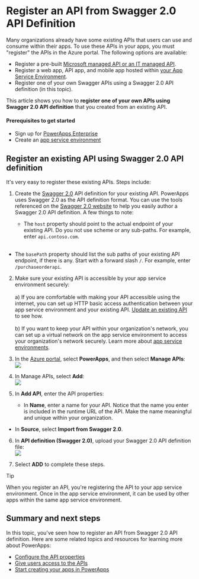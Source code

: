<properties
    pageTitle="Create Swagger 2.0 API Definition from an API in PowerApps Enterprise | Microsoft Azure"
    description="Learn how to register an API from Swagger 2.0 API defition created from an existing API"
    services=""
    suite="powerapps"
    documentationCenter="" 
    authors="MandiOhlinger"
    manager="dwrede"
    editor=""/>

<tags
   ms.service="powerapps"
   ms.devlang="na"
   ms.topic="article"
   ms.tgt_pltfrm="na"
   ms.workload="na" 
   ms.date="12/17/2015"
   ms.author="guayan"/>

# Register an API from Swagger 2.0 API Definition
Many organizations already have some existing APIs that users can use and consume within their apps. To use these APIs in your apps, you must "register" the APIs in the Azure portal. The following options are available: 

* Register a pre-built [Microsoft managed API or an IT managed API](powerapps-register-from-available-apis.md).
* Register a web app, API app, and mobile app hosted within [your App Service Environment](powerapps-register-api-hosted-in-app-service.md).
* Register one of your own Swagger APIs using a Swagger 2.0 API definition (in this topic).

This article shows you how to **register one of your own APIs using Swagger 2.0 API definition** that you created from an existing API. 

#### Prerequisites to get started
* Sign up for [PowerApps Enterprise](powerapps-get-started-azure-portal.md)
* Create an [app service environment](powerapps-get-started-azure-portal.md)

## Register an existing API using Swagger 2.0 API definition
It's very easy to register these existing APIs. Steps include:

1. Create the [Swagger 2.0](http://swagger.io) API definition for your existing API. PowerApps uses Swagger 2.0 as the API definition format. You can use the tools referenced on the [Swagger 2.0 website](http://swagger.io) to help you easily author a Swagger 2.0 API definition. A few things to note:  

   * The ``host`` property should point to the actual endpoint of your existing API. Do you not use scheme or any sub-paths. For example, enter ``api.contoso.com``.  <br/><br/>
* The ``basePath`` property should list the sub paths of your existing API endpoint, if there is any. Start with a forward slash ``/``. For example,  enter ``/purchaseorderapi``.

2. Make sure your existing API is accessible by your app service environment securely:  <br/><br/>
 a) If you are comfortable with making your API accessible using the internet, you can set up HTTP basic access authentication between your app service environment and your existing API. [Update an existing API](powerapps-configure-apis.md) to see how.  <br/><br/>
 b) If you want to keep your API within your organization's network, you can set up a virtual network on the app service environment to access your organization's network securely. Learn more about [app service environments](../app-service-app-service-environment-intro.md).

3. In the [Azure portal](https://portal.azure.com/), select **PowerApps**, and then select **Manage APIs**:  
![][11]

4. In Manage APIs, select **Add**:  
![][12]
5. In **Add API**, enter the API properties:  

   * In **Name**, enter a name for your API. Notice that the name you enter is included in the runtime URL of the API. Make the name meaningful and unique within your organization.
* In **Source**, select **Import from Swagger 2.0**.

6. In **API definition (Swagger 2.0)**, upload your Swagger 2.0 API definition file:  
![][13]

7. Select **ADD** to complete these steps.

> [!TIP]
> When you register an API, you're registering the API to your app  service environment. Once in the app service environment, it can be used by other apps within the same app service environment.
> 
> 
## Summary and next steps
In this topic, you've seen how to register an API from Swagger 2.0 API definition. Here are some related topics and resources for learning more about PowerApps:  

* [Configure the API properties](powerapps-configure-apis.md)
* [Give users access to the APIs](powerapps-manage-api-connection-user-access.md)
* [Start creating your apps in PowerApps](https://powerapps.microsoft.com/tutorials/)

<!--References-->

[11]: ./media/powerapps-register-existing-api-from-api-definition/registered-apis-part.png
[12]: ./media/powerapps-register-existing-api-from-api-definition/add-api-button.png
[13]: ./media/powerapps-register-existing-api-from-api-definition/add-api-blade.png
